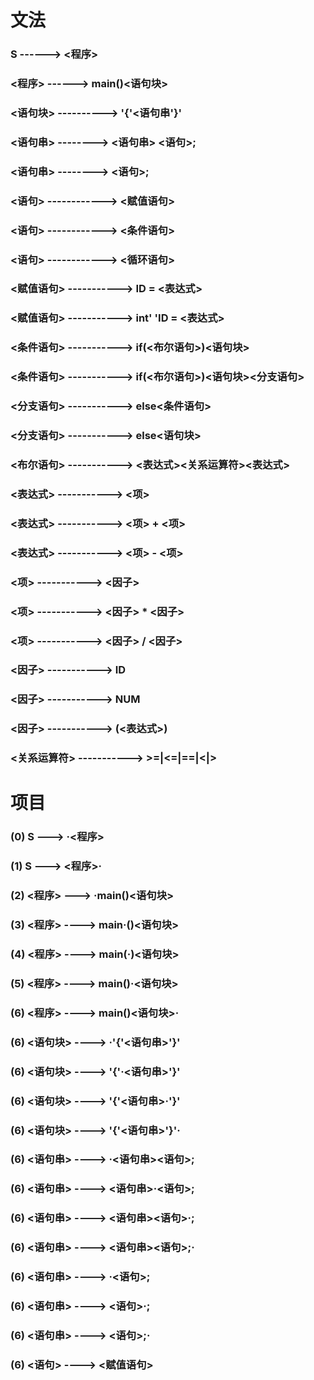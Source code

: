 # 文法
### S                                    ------>             <程序>

### <程序>                          ------>               main()<语句块>

### <语句块>                   ---------->                       '{'<语句串'}'

### <语句串>                      -------->         <语句串> <语句>;

### <语句串>                    -------->          <语句>;

### <语句>                    ------------>          <赋值语句> 

### <语句>                    ------------>          <条件语句> 

### <语句>                    ------------>          <循环语句>

### <赋值语句>               ----------->            ID = <表达式>

### <赋值语句>               ----------->           int' 'ID = <表达式>

### <条件语句>               ----------->            if(<布尔语句>)<语句块>

### <条件语句>               ----------->            if(<布尔语句>)<语句块><分支语句>

### <分支语句>               ----------->            else<条件语句>

### <分支语句>               ----------->            else<语句块>

### <布尔语句>               ----------->            <表达式><关系运算符><表达式>

### <表达式>                   ----------->            <项> 

### <表达式>                   ----------->            <项>  +  <项>

### <表达式>                   ----------->            <项>  -  <项>

### <项>                          ----------->            <因子>  

### <项>                          ----------->            <因子>  * <因子>

### <项>                          ----------->            <因子>  / <因子>

### <因子>                          ----------->          ID

### <因子>                          ----------->          NUM

### <因子>                          ----------->          (<表达式>)

### <关系运算符>               ----------->          >=|<=|==|<|>



# 项目

### (0) S  --->    ·<程序>

### (1) S  --->    <程序>·

### (2) <程序>  --->  ·main()<语句块>

### (3) <程序>  ---->  main·()<语句块>

### (4) <程序>  ---->  main(·)<语句块>

### (5) <程序>  ---->  main()·<语句块>

### (6) <程序>  ---->  main()<语句块>·

### (6) <语句块>  ----> ·'{'<语句串>'}'

### (6) <语句块>  ----> '{'·<语句串>'}'

### (6) <语句块>  ----> '{'<语句串>·'}'

### (6) <语句块>  ----> '{'<语句串>'}'·

### (6) <语句串>  ----> ·<语句串><语句>;

### (6) <语句串>  ----> <语句串>·<语句>;

### (6) <语句串>  ----> <语句串><语句>·;

### (6) <语句串>  ----> <语句串><语句>;·

### (6) <语句串>  ----> ·<语句>;

### (6) <语句串>  ----> <语句>·;

### (6) <语句串>  ----> <语句>;·

### (6) <语句>  ----> <赋值语句>















































